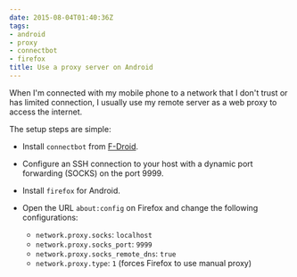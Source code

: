 ```yaml
---
date: 2015-08-04T01:40:36Z
tags:
- android
- proxy
- connectbot
- firefox
title: Use a proxy server on Android
---
```


When I'm connected with my mobile phone to a network that I don't trust or has limited connection, I usually use my remote server as a web proxy to access the internet.

The setup steps are simple:

- Install `connectbot` from [F-Droid][fdroid].

- Configure an SSH connection to your host with a dynamic port forwarding (SOCKS) on the port 9999.

- Install `firefox` for Android.

- Open the URL `about:config` on Firefox and change the following configurations:

    - `network.proxy.socks`: `localhost`
    - `network.proxy.socks_port`: `9999`
    - `network.proxy.socks_remote_dns`: `true`
    - `network.proxy.type`: `1` (forces Firefox to use manual proxy)

[fdroid]:   https://f-droid.org/

